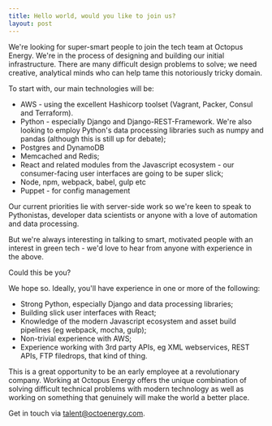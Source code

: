 ```yaml
---
title: Hello world, would you like to join us?
layout: post
---
```


We're looking for super-smart people to join the tech team at Octopus Energy. We're in the process of designing and building our initial infrastructure. There are many difficult design problems to solve; we need creative, analytical minds who can help tame this notoriously tricky domain.  

To start with, our main technologies will be:

- AWS - using the excellent Hashicorp toolset (Vagrant, Packer, Consul and Terraform).
- Python - especially Django and Django-REST-Framework. We're also looking to employ Python's data processing libraries such as numpy and pandas (although this is still up for debate);
- Postgres and DynamoDB
- Memcached and Redis;
- React and related modules from the Javascript ecosystem - our consumer-facing user interfaces are going to be super slick;
- Node, npm, webpack, babel, gulp etc
- Puppet - for config management

Our current priorities lie with server-side work so we're keen to
speak to Pythonistas, developer data scientists or anyone with a love of automation and data processing.

But we're always interesting in talking to smart, motivated people with an
interest in green tech - we'd love to hear from anyone with experience in the
above. 

Could this be you?

We hope so. Ideally, you'll have experience in one or more of the following:

- Strong Python, especially Django and data processing libraries;
- Building slick user interfaces with React; 
- Knowledge of the modern Javascript ecosystem and asset build pipelines (eg
  webpack, mocha, gulp);
- Non-trivial experience with AWS;
- Experience working with 3rd party APIs, eg XML webservices, REST APIs, FTP
  filedrops, that kind of thing.

This is a great opportunity to be an early employee at a revolutionary company. Working at Octopus Energy offers the unique combination of solving difficult technical problems with modern technology as well as working on something that genuinely will make the world a better place.

Get in touch via [talent@octoenergy.com](mailto:talent@octoenergy.com).




